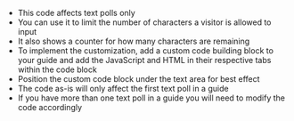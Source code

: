 * This code affects text polls only
* You can use it to limit the number of characters a visitor is allowed to input
* It also shows a counter for how many characters are remaining
* To implement the customization, add a custom code building block to your guide and add the JavaScript and HTML in their respective tabs within the code block
* Position the custom code block under the text area for best effect
* The code as-is will only affect the first text poll in a guide
* If you have more than one text poll in a guide you will need to modify the code accordingly